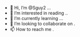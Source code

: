 - 👋 Hi, I’m @Sguy2 ...
- 👀 I’m interested in reading ..
- 🌱 I’m currently learning ...
- 💞️ I’m looking to collaborate on .
- 📫 How to reach me .

<!---
Sguy2/Sguy2 is a ✨ special ✨ repository because its `README.md` (this file) appears on your GitHub profile.
You can click the Preview link to take a look at your changes.
--->
